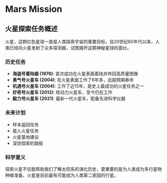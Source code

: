 # Mars Mission

## 火星探索任务概述
火星，这颗红色星球一直是人类探索宇宙的重要目标。自20世纪60年代以来，人类已经向火星发射了众多探测器，试图揭开这颗神秘星球的面纱。

### 历史任务
- **海盗号着陆器 (1976)**: 首次成功在火星表面着陆并传回高质量图像
- **勇气号火星车 (2004)**: 在火星表面工作了6年多，远超预期寿命
- **机遇号火星车 (2004)**: 工作了近15年，是史上最成功的火星任务之一
- **好奇号火星车 (2012)**: 核动力火星车，至今仍在工作
- **毅力号火星车 (2021)**: 最新一代火星车，配备先进科学仪器

### 未来计划
- 样本返回任务
- 载人火星任务
- 火星基地建设
- 深空探索的跳板

### 科学意义
探索火星不仅能帮助我们了解太阳系的演化历史，更重要的是为人类成为多行星物种做准备。火星是目前最有可能成为人类第二家园的行星。
